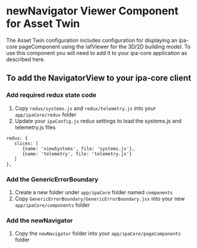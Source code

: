 # newNavigator Viewer Component for Asset Twin

The Asset Twin configuration includes configuration for displaying an ipa-core pageComponent using the IafViewer for the 3D/2D building model. To use this component you will need to add it to your ipa-core application as described here.

## To add the NavigatorView to your ipa-core client

### Add required redux state code

1. Copy ```redux/systems.js``` and ```redux/telemetry.js``` into your ```app/ipaCore/redux``` folder
2. Update your ```ipaConfig.js``` redux settings to load the systems.js and telemetry.js files
```
redux: {
   slices: [
      {name: 'viewSystems', file: 'systems.js'},
      {name: 'telemetry', file: 'telemetry.js'}
   ]
},
``` 

### Add the GenericErrorBoundary

1. Create a new folder under ```app/ipaCore``` folder named ```components```
2. Copy ```GenericErrorBoundary/GenericErrorBoundary.jsx``` into your new ```app/ipaCore/components``` folder

### Add the newNavigator

1. Copy the ```newNavigator``` folder into your ```app/ipaCore/pageComponents``` folder